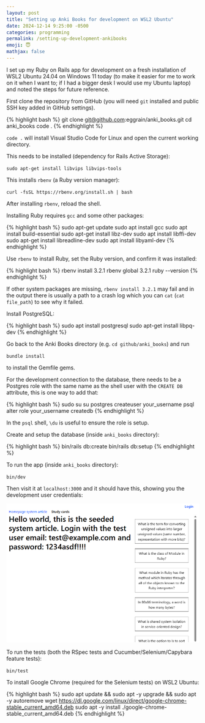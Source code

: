 ```yaml
---
layout: post
title: "Setting up Anki Books for development on WSL2 Ubuntu"
date: 2024-12-14 9:25:00 -0500
categories: programming
permalink: /setting-up-development-ankibooks
emoji: 😇
mathjax: false
---
```


I set up my Ruby on Rails app for development on a fresh installation of WSL2 Ubuntu 24.04 on Windows 11 today (to make it easier for me to work on it when I want to; if I had a bigger desk I would use my Ubuntu laptop) and noted the steps for future reference.

First clone the repository from GitHub (you will need `git` installed and public SSH key added in GitHub settings).

{% highlight bash %}
git clone git@github.com:eggrain/anki_books.git
cd anki_books
code .
{% endhighlight %}

`code .` will install Visual Studio Code for Linux and open the current working directory.

This needs to be installed (dependency for Rails Active Storage):

`sudo apt-get install libvips libvips-tools`

This installs `rbenv` (a Ruby version manager):

`curl -fsSL https://rbenv.org/install.sh | bash`

After installing `rbenv`, reload the shell.

Installing Ruby requires `gcc` and some other packages:

{% highlight bash %}
sudo apt-get update
sudo apt install gcc
sudo apt install build-essential
sudo apt-get install libz-dev
sudo apt install libffi-dev
sudo apt-get install libreadline-dev
sudo apt install libyaml-dev
{% endhighlight %}

Use `rbenv` to install Ruby, set the Ruby version, and confirm it was installed:

{% highlight bash %}
rbenv install 3.2.1
rbenv global 3.2.1
ruby --version
{% endhighlight %}

If other system packages are missing, `rbenv install 3.2.1` may fail and in the output there is usually a path to a crash log which you can `cat` (`cat file_path`) to see why it failed.

Install PostgreSQL:

{% highlight bash %}
sudo apt install postgresql
sudo apt-get install libpq-dev
{% endhighlight %}

Go back to the Anki Books directory (e.g. `cd github/anki_books`) and run

`bundle install`

to install the Gemfile gems.

For the development connection to the database, there needs to be a Postgres role with the same name as the shell user with the `CREATE DB` attribute, this is one way to add that:

{% highlight bash %}
sudo su
su postgres
createuser your_username
psql
alter role your_username createdb
{% endhighlight %}

In the `psql` shell, `\du` is useful to ensure the role is setup.

Create and setup the database (inside `anki_books` directory):

{% highlight bash %}
bin/rails db:create
bin/rails db:setup
{% endhighlight %}

To run the app (inside `anki_books` directory):

`bin/dev`

Then visit it at `localhost:3000` and it should have this, showing you the development user credentials:

![Anki Books homepage with initial seed data](assets/screenshots/fresh-ankibooks-homepage.png)

To run the tests (both the RSpec tests and Cucumber/Selenium/Capybara feature tests):

`bin/test`

To install Google Chrome (required for the Selenium tests) on WSL2 Ubuntu:

{% highlight bash %}
sudo apt update && sudo apt -y upgrade && sudo apt -y autoremove
wget https://dl.google.com/linux/direct/google-chrome-stable_current_amd64.deb
sudo apt -y install ./google-chrome-stable_current_amd64.deb
{% endhighlight %}
